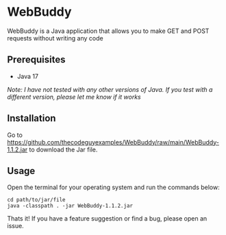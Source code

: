 # WebBuddy
WebBuddy is a Java application that allows you to make GET and POST requests without writing any code

## Prerequisites
 - Java 17

*Note: I have not tested with any other versions of Java. If you test with a different version, please let me know if it works*

## Installation
Go to https://github.com/thecodeguyexamples/WebBuddy/raw/main/WebBuddy-1.1.2.jar to download the Jar file.

## Usage
Open the terminal for your operating system and run the commands below:
~~~
cd path/to/jar/file
java -classpath . -jar WebBuddy-1.1.2.jar
~~~

Thats it! If you have a feature suggestion or find a bug, please open an issue.

